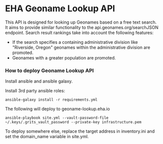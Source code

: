 # EHA Geoname Lookup API

This API is designed for looking up Geonames based on a free text search.
It aims to provide similar functionality to the api.geonames.org/searchJSON endpoint.
Search result rankings take into account the following features:

 * If the search specifies a containing administrative division like "Riverside, Oregon"
   geonames within the administrative division are promoted.
 * Geonames with a greater population are promoted.

### How to deploy Geoname Lookup API

Install ansible and ansible galaxy.

Install 3rd party ansible roles:

```
ansible-galaxy install -r requirements.yml
```

The following will deploy to geoname-lookup.eha.io

```
ansible-playbook site.yml --vault-password-file ~/.keys/.grits_vault_password --private-key infrastructure.pem
```

To deploy somewhere else, replace the target address in inventory.ini and set the domain_name variable in site.yml.
